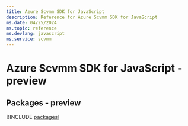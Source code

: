 ```yaml
---
title: Azure Scvmm SDK for JavaScript
description: Reference for Azure Scvmm SDK for JavaScript
ms.date: 04/25/2024
ms.topic: reference
ms.devlang: javascript
ms.service: scvmm
---
```

# Azure Scvmm SDK for JavaScript - preview
## Packages - preview
[!INCLUDE [packages](scvmm-index.md)]